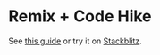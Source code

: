 # Remix + Code Hike

See [this guide](https://codehike.org/docs/installation/remix) or try it on [Stackblitz](https://stackblitz.com/github/code-hike/codehike/tree/main/examples/remix?file=app/routes/index.mdx).
